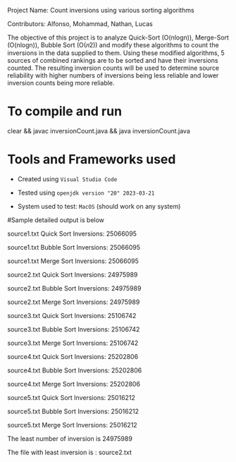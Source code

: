 Project Name: Count inversions using various sorting algorithms



Contributors: Alfonso, Mohammad, Nathan, Lucas



The objective of this project is to analyze Quick-Sort (O(nlogn)), Merge-Sort (O(nlogn)), Bubble Sort (O(𝑛2)) and modify these algorithms to count the inversions in the data supplied to them. Using these modified algorithms, 5 sources of combined rankings are to be sorted and have their inversions counted. The resulting inversion counts will be used to determine source reliability with higher numbers of inversions being less reliable and lower inversion counts being more reliable.



# To compile and run
clear && javac inversionCount.java && java inversionCount.java



# Tools and Frameworks used 
* Created using `Visual Studio Code`

* Tested using `openjdk version "20" 2023-03-21`

* System used to test: `MacOS` (should work on any system)


  
#Sample detailed output is below


source1.txt Quick Sort Inversions: 25066095

source1.txt Bubble Sort Inversions: 25066095

source1.txt Merge Sort Inversions: 25066095

source2.txt Quick Sort Inversions: 24975989

source2.txt Bubble Sort Inversions: 24975989

source2.txt Merge Sort Inversions: 24975989

source3.txt Quick Sort Inversions: 25106742

source3.txt Bubble Sort Inversions: 25106742

source3.txt Merge Sort Inversions: 25106742

source4.txt Quick Sort Inversions: 25202806

source4.txt Bubble Sort Inversions: 25202806

source4.txt Merge Sort Inversions: 25202806

source5.txt Quick Sort Inversions: 25016212

source5.txt Bubble Sort Inversions: 25016212

source5.txt Merge Sort Inversions: 25016212

The least number of inversion is 24975989

The file with least inversion is : source2.txt
